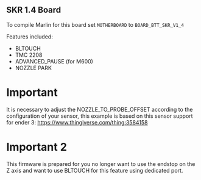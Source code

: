 ## SKR 1.4 Board  

To compile Marlin for this board set `MOTHERBOARD` to `BOARD_BTT_SKR_V1_4`  

Features included:
- BLTOUCH
- TMC 2208
- ADVANCED_PAUSE (for M600)
- NOZZLE PARK

# Important  

It is necessary to adjust the NOZZLE_TO_PROBE_OFFSET according to the configuration of your sensor, this example is based on this sensor support for ender 3: https://www.thingiverse.com/thing:3584158

# Important 2 

This firmware is prepared for you no longer want to use the endstop on the Z axis and want to use BLTOUCH for this feature using dedicated port.